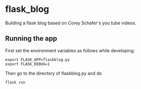 # flask_blog

Building a flask blog based on Corey Schafer's you tube videos.

## Running the app

First set the environment variables as follows while developing:

    export FLASK_APP=flaskblog.py
    export FLASK_DEBUG=1

Then go to the directory of flaskblog.py and do

    flask run
